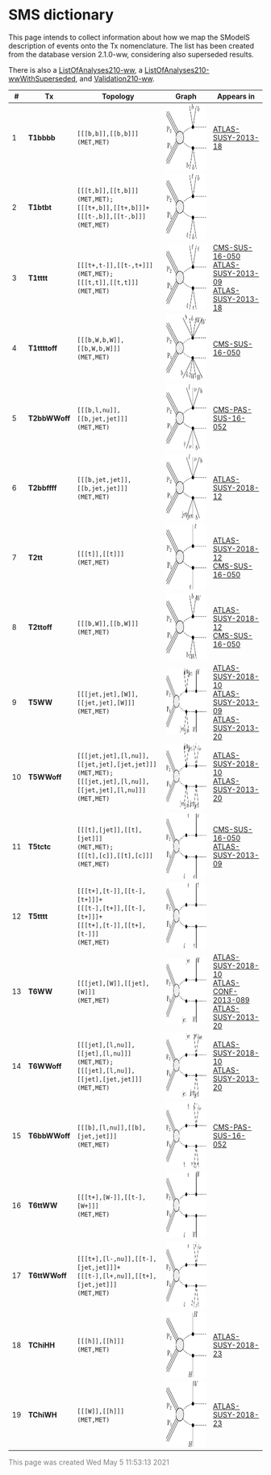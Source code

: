 

# SMS dictionary
This page intends to collect information about how we map the SModelS description of
events onto the Tx nomenclature. The list has been created from the database version 2.1.0-ww, considering also superseded results.

There is also a [ListOfAnalyses210-ww](https://smodels.github.io/docs/ListOfAnalyses210-ww), a [ListOfAnalyses210-wwWithSuperseded](https://smodels.github.io/docs/ListOfAnalyses210-wwWithSuperseded), and [Validation210-ww](Validation210-ww).

| **#** | **Tx** | **Topology** | **Graph** | **Appears in** |
| ----- | ------ | ------------ | --------- | -------------- |
| 1 | <a name="T1bbbb"></a>**T1bbbb**<br> | `[[[b,b]],[[b,b]]]`<BR>`(MET,MET)` | <img alt="T1bbbb" src="../feyn/straight/T1bbbb.png" height="130"> | [ATLAS-SUSY-2013-18](ListOfAnalyses210-ww#ATLAS-SUSY-2013-18)|
| 2 | <a name="T1btbt"></a>**T1btbt**<br> | `[[[t,b]],[[t,b]]]`<BR>`(MET,MET);`<BR>`[[[t+,b]],[[t+,b]]]+`<BR>`[[[t-,b]],[[t-,b]]]`<BR>`(MET,MET)` | <img alt="T1btbt" src="../feyn/straight/T1btbt.png" height="130"> | |
| 3 | <a name="T1tttt"></a>**T1tttt**<br> | `[[[t+,t-]],[[t-,t+]]]`<BR>`(MET,MET);`<BR>`[[[t,t]],[[t,t]]]`<BR>`(MET,MET)` | <img alt="T1tttt" src="../feyn/straight/T1tttt.png" height="130"> | [CMS-SUS-16-050](ListOfAnalyses210-ww#CMS-SUS-16-050)<BR>[ATLAS-SUSY-2013-09](ListOfAnalyses210-ww#ATLAS-SUSY-2013-09)<BR>[ATLAS-SUSY-2013-18](ListOfAnalyses210-ww#ATLAS-SUSY-2013-18)|
| 4 | <a name="T1ttttoff"></a>**T1ttttoff**<br> | `[[[b,W,b,W]],[[b,W,b,W]]]`<BR>`(MET,MET)` | <img alt="T1ttttoff" src="../feyn/straight/T1ttttoff.png" height="130"> | [CMS-SUS-16-050](ListOfAnalyses210-ww#CMS-SUS-16-050)|
| 5 | <a name="T2bbWWoff"></a>**T2bbWWoff**<br> | `[[[b,l,nu]],[[b,jet,jet]]]`<BR>`(MET,MET)` | <img alt="T2bbWWoff" src="../feyn/straight/T2bbWWoff.png" height="130"> | [CMS-PAS-SUS-16-052](ListOfAnalyses210-ww#CMS-PAS-SUS-16-052)|
| 6 | <a name="T2bbffff"></a>**T2bbffff**<br> | `[[[b,jet,jet]],[[b,jet,jet]]]`<BR>`(MET,MET)` | <img alt="T2bbffff" src="../feyn/straight/T2bbffff.png" height="130"> | [ATLAS-SUSY-2018-12](ListOfAnalyses210-ww#ATLAS-SUSY-2018-12)|
| 7 | <a name="T2tt"></a>**T2tt**<br> | `[[[t]],[[t]]]`<BR>`(MET,MET)` | <img alt="T2tt" src="../feyn/straight/T2tt.png" height="130"> | [ATLAS-SUSY-2018-12](ListOfAnalyses210-ww#ATLAS-SUSY-2018-12)<BR>[CMS-SUS-16-050](ListOfAnalyses210-ww#CMS-SUS-16-050)|
| 8 | <a name="T2ttoff"></a>**T2ttoff**<br> | `[[[b,W]],[[b,W]]]`<BR>`(MET,MET)` | <img alt="T2ttoff" src="../feyn/straight/T2ttoff.png" height="130"> | [ATLAS-SUSY-2018-12](ListOfAnalyses210-ww#ATLAS-SUSY-2018-12)<BR>[CMS-SUS-16-050](ListOfAnalyses210-ww#CMS-SUS-16-050)|
| 9 | <a name="T5WW"></a>**T5WW**<br> | `[[[jet,jet],[W]],[[jet,jet],[W]]]`<BR>`(MET,MET)` | <img alt="T5WW" src="../feyn/straight/T5WW.png" height="130"> | [ATLAS-SUSY-2018-10](ListOfAnalyses210-ww#ATLAS-SUSY-2018-10)<BR>[ATLAS-SUSY-2013-09](ListOfAnalyses210-ww#ATLAS-SUSY-2013-09)<BR>[ATLAS-SUSY-2013-20](ListOfAnalyses210-ww#ATLAS-SUSY-2013-20)|
| 10 | <a name="T5WWoff"></a>**T5WWoff**<br> | `[[[jet,jet],[l,nu]],[[jet,jet],[jet,jet]]]`<BR>`(MET,MET);`<BR>`[[[jet,jet],[l,nu]],[[jet,jet],[l,nu]]]`<BR>`(MET,MET)` | <img alt="T5WWoff" src="../feyn/straight/T5WWoff.png" height="130"> | [ATLAS-SUSY-2018-10](ListOfAnalyses210-ww#ATLAS-SUSY-2018-10)<BR>[ATLAS-SUSY-2013-20](ListOfAnalyses210-ww#ATLAS-SUSY-2013-20)|
| 11 | <a name="T5tctc"></a>**T5tctc**<br> | `[[[t],[jet]],[[t],[jet]]]`<BR>`(MET,MET);`<BR>`[[[t],[c]],[[t],[c]]]`<BR>`(MET,MET)` | <img alt="T5tctc" src="../feyn/straight/T5tctc.png" height="130"> | [CMS-SUS-16-050](ListOfAnalyses210-ww#CMS-SUS-16-050)<BR>[ATLAS-SUSY-2013-09](ListOfAnalyses210-ww#ATLAS-SUSY-2013-09)|
| 12 | <a name="T5tttt"></a>**T5tttt**<br> | `[[[t+],[t-]],[[t-],[t+]]]+`<BR>`[[[t-],[t+]],[[t-],[t+]]]+`<BR>`[[[t+],[t-]],[[t+],[t-]]]`<BR>`(MET,MET)` | <img alt="T5tttt" src="../feyn/straight/T5tttt.png" height="130"> | |
| 13 | <a name="T6WW"></a>**T6WW**<br> | `[[[jet],[W]],[[jet],[W]]]`<BR>`(MET,MET)` | <img alt="T6WW" src="../feyn/straight/T6WW.png" height="130"> | [ATLAS-SUSY-2018-10](ListOfAnalyses210-ww#ATLAS-SUSY-2018-10)<BR>[ATLAS-CONF-2013-089](ListOfAnalyses210-ww#ATLAS-CONF-2013-089)<BR>[ATLAS-SUSY-2013-20](ListOfAnalyses210-ww#ATLAS-SUSY-2013-20)|
| 14 | <a name="T6WWoff"></a>**T6WWoff**<br> | `[[[jet],[l,nu]],[[jet],[l,nu]]]`<BR>`(MET,MET);`<BR>`[[[jet],[l,nu]],[[jet],[jet,jet]]]`<BR>`(MET,MET)` | <img alt="T6WWoff" src="../feyn/straight/T6WWoff.png" height="130"> | [ATLAS-SUSY-2018-10](ListOfAnalyses210-ww#ATLAS-SUSY-2018-10)<BR>[ATLAS-SUSY-2013-20](ListOfAnalyses210-ww#ATLAS-SUSY-2013-20)|
| 15 | <a name="T6bbWWoff"></a>**T6bbWWoff**<br> | `[[[b],[l,nu]],[[b],[jet,jet]]]`<BR>`(MET,MET)` | <img alt="T6bbWWoff" src="../feyn/straight/T6bbWWoff.png" height="130"> | [CMS-PAS-SUS-16-052](ListOfAnalyses210-ww#CMS-PAS-SUS-16-052)|
| 16 | <a name="T6ttWW"></a>**T6ttWW**<br> | `[[[t+],[W-]],[[t-],[W+]]]`<BR>`(MET,MET)` | <img alt="T6ttWW" src="../feyn/straight/T6ttWW.png" height="130"> | |
| 17 | <a name="T6ttWWoff"></a>**T6ttWWoff**<br> | `[[[t+],[l-,nu]],[[t-],[jet,jet]]]+`<BR>`[[[t-],[l+,nu]],[[t+],[jet,jet]]]`<BR>`(MET,MET)` | <img alt="T6ttWWoff" src="../feyn/straight/T6ttWWoff.png" height="130"> | |
| 18 | <a name="TChiHH"></a>**TChiHH**<br> | `[[[h]],[[h]]]`<BR>`(MET,MET)` | <img alt="TChiHH" src="../feyn/straight/TChiHH.png" height="130"> | [ATLAS-SUSY-2018-23](ListOfAnalyses210-ww#ATLAS-SUSY-2018-23)|
| 19 | <a name="TChiWH"></a>**TChiWH**<br> | `[[[W]],[[h]]]`<BR>`(MET,MET)` | <img alt="TChiWH" src="../feyn/straight/TChiWH.png" height="130"> | [ATLAS-SUSY-2018-23](ListOfAnalyses210-ww#ATLAS-SUSY-2018-23)|

<font color='grey'>This page was created Wed May  5 11:53:13 2021</font>

